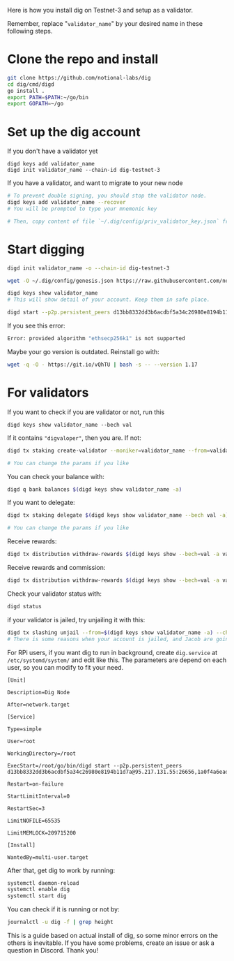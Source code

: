 Here is how you install dig on Testnet-3 and setup as a validator.

Remember, replace "`validator_name`" by your desired name in these following steps.

# Clone the repo and install

```bash
git clone https://github.com/notional-labs/dig
cd dig/cmd/digd
go install .
export PATH=$PATH:~/go/bin
export GOPATH=~/go
```

# Set up the dig account

If you don't have a validator yet
```
digd keys add validator_name
digd init validator_name --chain-id dig-testnet-3
```

If you have a validator, and want to migrate to your new node
```bash
# To prevent double signing, you should stop the validator node.
digd keys add validator_name --recover
# You will be prompted to type your mnemonic key

# Then, copy content of file `~/.dig/config/priv_validator_key.json` from old machine to new machine, same location.
```

# Start digging

```bash
digd init validator_name -o --chain-id dig-testnet-3

wget -O ~/.dig/config/genesis.json https://raw.githubusercontent.com/notional-labs/dig/master/networks/testnet-3/genesis.json

digd keys show validator_name
# This will show detail of your account. Keep them in safe place.

digd start --p2p.persistent_peers d13bb8332dd3b6acdbf5a34c26980e8194b11d7a@95.217.131.55:26656,1a0f4a6ead797ddce80fadf58e0092cbe152c2f8@65.21.74.62:2090
```
If you see this error:
```bash
Error: provided algorithm "ethsecp256k1" is not supported
```
Maybe your go version is outdated. Reinstall go with:
```bash
wget -q -O - https://git.io/vQhTU | bash -s -- --version 1.17
```
# For validators
If you want to check if you are validator or not, run this
```
digd keys show validator_name --bech val
```

If it contains `"digvaloper"`, then you are. If not:
```bash
digd tx staking create-validator --moniker=validator_name --from=validator_name --pubkey="$(digd tendermint show-validator)" --amount="1000000udig" --commission-max-rate="0.10" --commission-max-change-rate="0.05" --commission-rate="0.05" --fees 40000udig --gas 500000 --min-self-delegation 1 --chain-id dig-testnet-3

# You can change the params if you like
```
You can check your balance with:
```bash
digd q bank balances $(digd keys show validator_name -a)
```
If you want to delegate:
```bash
digd tx staking delegate $(digd keys show validator_name --bech val -a) 50000udig --chain-id dig-testnet-3 --from $(digd keys show validator_name -a)

# You can change the params if you like
```

Receive rewards:
```bash
digd tx distribution withdraw-rewards $(digd keys show --bech=val -a validator_name) --from validator_name --gas-prices 0.25udig
```

Receive rewards and commission:
```bash
digd tx distribution withdraw-rewards $(digd keys show --bech=val -a validator_name) --from validator_name --commission --gas-prices 0.25udig
```

Check your validator status with:
```bash
digd status
```

if your validator is jailed, try unjailing it with this:
```bash
digd tx slashing unjail --from=$(digd keys show validator_name -a) --chain-id dig-testnet-3 --gas-prices 50udig
# There is some reasons when your account is jailed, and Jacob are going to change in the next build
```

For RPi users, if you want dig to run in background, create `dig.service` at `/etc/systemd/system/` and edit like this. The parameters are depend on each user, so you can modify to fit your need.
```
[Unit]

Description=Dig Node

After=network.target

[Service]

Type=simple

User=root

WorkingDirectory=/root

ExecStart=/root/go/bin/digd start --p2p.persistent_peers d13bb8332dd3b6acdbf5a34c26980e8194b11d7a@95.217.131.55:26656,1a0f4a6ead797ddce80fadf58e0092cbe152c2f8@65.21.74.62:2090

Restart=on-failure

StartLimitInterval=0

RestartSec=3

LimitNOFILE=65535

LimitMEMLOCK=209715200

[Install]

WantedBy=multi-user.target
```
After that, get dig to work by running:
```bash
systemctl daemon-reload
systemctl enable dig
systemctl start dig
```
You can check if it is running or not by:
```bash
journalctl -u dig -f | grep height
```

This is a guide based on actual install of dig, so some minor errors on the others is inevitable. If you have some problems, create an issue or ask a question in Discord. Thank you!

